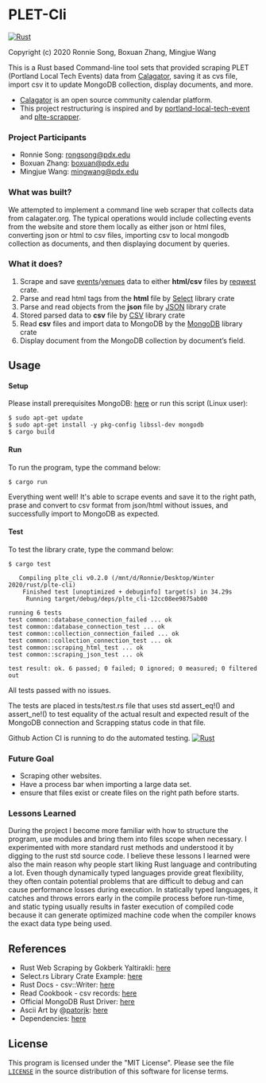 # PLET-Cli
[![Rust](https://github.com/ronniesong0809/plte-cli/workflows/Rust/badge.svg)](https://github.com/ronniesong0809/plte-cli/actions)

Copyright (c) 2020 Ronnie Song, Boxuan Zhang, Mingjue Wang

This is a Rust based Command-line tool sets that provided scraping PLET (Portland Local Tech Events) data from [Calagator](https://calagator.org/), saving it as cvs file, import csv it to update MongoDB collection, display documents, and more.

-  [Calagator](https://calagator.org/) is an open source community calendar platform.
-  This project restructuring is inspired and by [portland-local-tech-event](https://github.com/ronniesong0809/portland-local-tech-event) and [plte-scrapper](https://github.com/ronniesong0809/plte-scrapper).

### Project Participants
- Ronnie Song: rongsong@pdx.edu
- Boxuan Zhang: boxuan@pdx.edu
- Mingjue Wang: mingwang@pdx.edu

### What was built?
We attempted to implement a command line web scraper that collects data from calagater.org. The typical operations would include collecting events from the website and store them locally as either json or html files, converting json or html to csv files, importing csv to local mongodb collection as documents, and then displaying document by queries.

### What it does?
1. Scrape and save [events](https://calagator.org/events)/[venues](https://calagator.org/venues) data to either **html/csv** files by [reqwest](https://crates.io/crates/reqwest) crate.
2. Parse and read html tags from the **html** file by [Select](https://crates.io/crates/select) library crate 
3. Parse and read objects from the **json** file by [JSON](https://crates.io/crates/serde_json) library crate
4. Stored parsed data to **csv** file by [CSV](https://crates.io/crates/csv) library crate
5. Read **csv** files and import data to MongoDB by the [MongoDB](https://crates.io/crates/mongodb) library crate
6. Display document from the MongoDB collection by document’s field.

## Usage

#### Setup
Please install prerequisites MongoDB: [here](https://docs.mongodb.com/manual/administration/install-community/) or run this script (Linux user):

```shell
$ sudo apt-get update
$ sudo apt-get install -y pkg-config libssl-dev mongodb
$ cargo build
```

#### Run

To run the program, type the command below:

```shell
$ cargo run
```

Everything went well! It's able to scrape events and save it to the right path, prase and convert to csv format from json/html without issues, and successfully import to MongoDB as expected.

#### Test

To test the library crate, type the command below:

```shell
$ cargo test
```
```shell
   Compiling plte_cli v0.2.0 (/mnt/d/Ronnie/Desktop/Winter 2020/rust/plte-cli)
    Finished test [unoptimized + debuginfo] target(s) in 34.29s
     Running target/debug/deps/plte_cli-12cc08ee9875ab00

running 6 tests
test common::database_connection_failed ... ok
test common::database_connection_test ... ok
test common::collection_connection_failed ... ok
test common::collection_connection_test ... ok
test common::scraping_html_test ... ok
test common::scraping_json_test ... ok

test result: ok. 6 passed; 0 failed; 0 ignored; 0 measured; 0 filtered out
```

All tests passed with no issues.

The tests are placed in tests/test.rs file that uses std assert_eq!() and assert_ne!() to test equality of the actual result and expected result of the MongoDB connection and Scrapping status code in that file.

Github Action CI is running to do the automated testing.
[![Rust](https://github.com/ronniesong0809/plte-cli/workflows/Rust/badge.svg)](https://github.com/ronniesong0809/plte-cli/actions)

### Future Goal
- Scraping other websites.
- Have a process bar when importing a large data set.
- ensure that files exist or create files on the right path before starts.

### Lessons Learned
During the project I become more familiar with how to structure the program, use modules and bring them into files scope when necessary. I experimented with more standard rust methods and understood it by digging to the rust std source code. I believe these lessons I learned were also the main reason why people start liking Rust language and contributing a lot. Even though dynamically typed languages provide great flexibility, they often contain potential problems that are difficult to debug and can cause performance losses during execution. In statically typed languages, it catches and throws errors early in the compile process before run-time, and static typing usually results in faster execution of compiled code because it can generate optimized machine code when the compiler knows the exact data type being used.

## References
-  Rust Web Scraping by Gokberk Yaltirakli: [here](https://www.gkbrk.com/wiki/rust_web_scraping/)
-  Select.rs Library Crate Example: [here](https://github.com/utkarshkukreti/select.rs)
-  Rust Docs - csv::Writer: [here](https://docs.rs/csv/1.0.0-beta.1/csv/struct.Writer.html)
-  Read Cookbook - csv records: [here](https://rust-lang-nursery.github.io/rust-cookbook/encoding/csv.html#csv-processing)
-  Official MongoDB Rust Driver: [here](https://www.mongodb.com/blog/post/announcing-the-official-mongodb-rust-driver)
-  Ascii Art by @[patorjk](https://github.com/patorjk?tab=repositories): [here](http://patorjk.com/)
-  Dependencies: [here](https://github.com/ronniesong0809/plte-cli/blob/master/Cargo.toml)

## License

This program is licensed under the "MIT License". Please see the file [`LICENSE`](https://github.com/ronniesong0809/plte-cli/blob/master/LICENSE) in the source distribution of this software for license terms.
